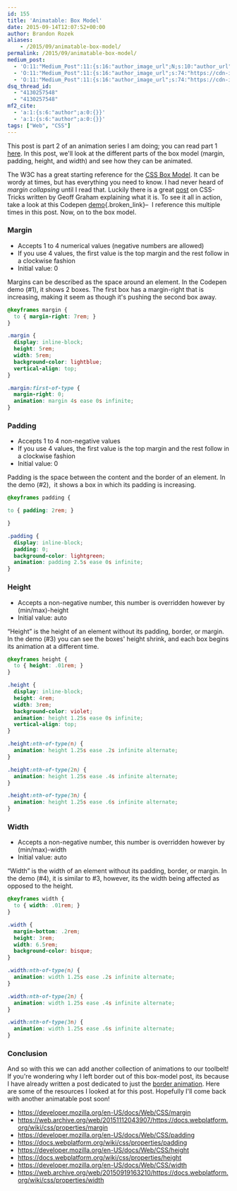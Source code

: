 ```yaml
---
id: 155
title: 'Animatable: Box Model'
date: 2015-09-14T12:07:52+00:00
author: Brandon Rozek
aliases:
    - /2015/09/animatable-box-model/
permalink: /2015/09/animatable-box-model/
medium_post:
  - 'O:11:"Medium_Post":11:{s:16:"author_image_url";N;s:10:"author_url";N;s:11:"byline_name";N;s:12:"byline_email";N;s:10:"cross_link";N;s:2:"id";N;s:21:"follower_notification";N;s:7:"license";N;s:14:"publication_id";N;s:6:"status";N;s:3:"url";N;}'
  - 'O:11:"Medium_Post":11:{s:16:"author_image_url";s:74:"https://cdn-images-1.medium.com/fit/c/200/200/1*dmbNkD5D-u45r44go_cf0g.png";s:10:"author_url";s:32:"https://medium.com/@brandonrozek";s:11:"byline_name";N;s:12:"byline_email";N;s:10:"cross_link";s:2:"no";s:2:"id";s:12:"17293fa1c115";s:21:"follower_notification";s:2:"no";s:7:"license";s:19:"all-rights-reserved";s:14:"publication_id";s:2:"-1";s:6:"status";s:6:"public";s:3:"url";s:66:"https://medium.com/@brandonrozek/animatable-box-model-17293fa1c115";}'
  - 'O:11:"Medium_Post":11:{s:16:"author_image_url";s:74:"https://cdn-images-1.medium.com/fit/c/200/200/1*dmbNkD5D-u45r44go_cf0g.png";s:10:"author_url";s:32:"https://medium.com/@brandonrozek";s:11:"byline_name";N;s:12:"byline_email";N;s:10:"cross_link";s:2:"no";s:2:"id";s:12:"17293fa1c115";s:21:"follower_notification";s:2:"no";s:7:"license";s:19:"all-rights-reserved";s:14:"publication_id";s:2:"-1";s:6:"status";s:6:"public";s:3:"url";s:66:"https://medium.com/@brandonrozek/animatable-box-model-17293fa1c115";}'
dsq_thread_id:
  - "4130257548"
  - "4130257548"
mf2_cite:
  - 'a:1:{s:6:"author";a:0:{}}'
  - 'a:1:{s:6:"author";a:0:{}}'
tags: ["Web", "CSS"]
---
```

This post is part 2 of an animation series I am doing; you can read part 1 [here](https://brandonrozek.com/2015/05/animatable-border/). In this post, we'll look at the different parts of the box model (margin, padding, height, and width) and see how they can be animated.

<!--more-->

The W3C has a great starting reference for the [CSS Box Model](http://www.w3.org/TR/CSS2/box.html). It can be wordy at times, but has everything you need to know. I had never heard of _margin collapsing_ until I read that. Luckily there is a great [post](https://css-tricks.com/what-you-should-know-about-collapsing-margins/) on CSS-Tricks written by Geoff Graham explaining what it is. To see it all in action, take a look at this Codepen [demo](http://codepen.io/brandonrozek/full/RWPYgV/){.broken_link}&#8211;  I reference this multiple times in this post. Now, on to the box model.

### Margin

  * Accepts 1 to 4 numerical values (negative numbers are allowed)
  * If you use 4 values, the first value is the top margin and the rest follow in a clockwise fashion
  * Initial value: 0

Margins can be described as the space around an element. In the Codepen demo (#1), it shows 2 boxes. The first box has a margin-right that is increasing, making it seem as though it's pushing the second box away.

```css
@keyframes margin {
  to { margin-right: 7rem; }
}

.margin {
  display: inline-block;
  height: 5rem;
  width: 5rem;
  background-color: lightblue;
  vertical-align: top;
}

.margin:first-of-type {
  margin-right: 0;
  animation: margin 4s ease 0s infinite;
}
```

### Padding

  * Accepts 1 to 4 non-negative values
  * If you use 4 values, the first value is the top margin and the rest follow in a clockwise fashion
  * Initial value: 0

Padding is the space between the content and the border of an element. In the demo (#2),  it shows a box in which its padding is increasing.

```css
@keyframes padding {

to { padding: 2rem; }

}

.padding {
  display: inline-block;
  padding: 0;
  background-color: lightgreen;
  animation: padding 2.5s ease 0s infinite;
}
```


### Height

  * Accepts a non-negative number, this number is overridden however by (min/max)-height
  * Initial value: auto

&#8220;Height&#8221; is the height of an element without its padding, border, or margin. In the demo (#3) you can see the boxes' height shrink, and each box begins its animation at a different time. 

```css
@keyframes height {
  to { height: .01rem; }
}

.height {
  display: inline-block;
  height: 4rem;
  width: 3rem;
  background-color: violet;
  animation: height 1.25s ease 0s infinite;
  vertical-align: top;
}

.height:nth-of-type(n) {
  animation: height 1.25s ease .2s infinite alternate;
}

.height:nth-of-type(2n) {
  animation: height 1.25s ease .4s infinite alternate;
}

.height:nth-of-type(3n) {
  animation: height 1.25s ease .6s infinite alternate;
}
```

### Width

  * Accepts a non-negative number, this number is overridden however by (min/max)-width
  * Initial value: auto

&#8220;Width&#8221; is the width of an element without its  padding, border, or margin. In the demo (#4), it is similar to #3, however, its the width being affected as opposed to the height.

```css
@keyframes width {
  to { width: .01rem; }
}

.width {
  margin-bottom: .2rem;
  height: 3rem;
  width: 6.5rem;
  background-color: bisque;
}

.width:nth-of-type(n) {
  animation: width 1.25s ease .2s infinite alternate;
}

.width:nth-of-type(2n) {
  animation: width 1.25s ease .4s infinite alternate;
}

.width:nth-of-type(3n) {
  animation: width 1.25s ease .6s infinite alternate;
}
```

### Conclusion

And so with this we can add another collection of animations to our toolbelt! If you're wondering why I left border out of this box-model post, its because I have already written a post dedicated to just the [border animation](https://brandonrozek.com/2015/05/animatable-border/). Here are some of the resources I looked at for this post. Hopefully I'll come back with another animatable post soon!


- https://developer.mozilla.org/en-US/docs/Web/CSS/margin
- https://web.archive.org/web/20151112043907/https://docs.webplatform.org/wiki/css/properties/margin
- https://developer.mozilla.org/en-US/docs/Web/CSS/padding
- https://docs.webplatform.org/wiki/css/properties/padding
- https://developer.mozilla.org/en-US/docs/Web/CSS/height
- https://docs.webplatform.org/wiki/css/properties/height
- https://developer.mozilla.org/en-US/docs/Web/CSS/width
- https://web.archive.org/web/20150919163210/https://docs.webplatform.org/wiki/css/properties/width
